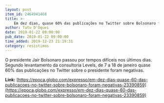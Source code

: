 ```yaml
---
layout: post
item_id: 2464941468
title: >-
    Em dez dias, quase 60% das publicações no Twitter sobre Bolsonaro foram negativas
author: Tatu D'Oquei
date: 2019-01-22 09:00:00
pub_date: 2019-01-22 09:00:00
time_added: 2019-12-23 21:19:31
category: resistimos
---
```


O presidente Jair Bolsonaro passou por tempos difíceis nos últimos dias. Segundo levantamento da consultoria Levels, de 7 a 18 de janeiro quase 60% das publicações no Twitter sobre o presidente foram negativas.

**Link:** [https://epoca.globo.com/expresso/em-dez-dias-quase-60-das-publicacoes-no-twitter-sobre-bolsonaro-foram-negativas-23390859](https://epoca.globo.com/expresso/em-dez-dias-quase-60-das-publicacoes-no-twitter-sobre-bolsonaro-foram-negativas-23390859)

